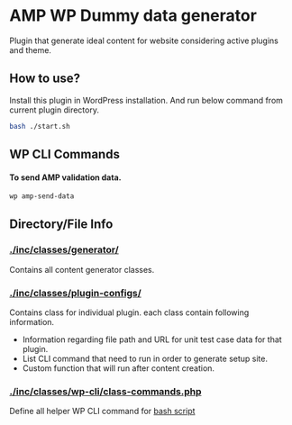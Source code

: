 # AMP WP Dummy data generator
Plugin that generate ideal content for website considering active plugins and theme.

## How to use?
Install this plugin in WordPress installation. And run below command from current plugin directory.

```bash
bash ./start.sh
```

## WP CLI Commands

#### To send AMP validation data.
```bash
wp amp-send-data
```

## Directory/File Info

### [./inc/classes/generator/](./inc/classes/generator/)
Contains all content generator classes.

### [./inc/classes/plugin-configs/](./inc/classes/plugin-configs/)
Contains class for individual plugin. each class contain following information. 
- Information regarding file path and URL for unit test case data for that plugin. 
- List CLI command that need to run in order to generate setup site.
- Custom function that will run after content creation. 

### [./inc/classes/wp-cli/class-commands.php](./inc/classes/wp-cli/class-commands.php)
Define all helper WP CLI command for [bash script](./start.sh)

